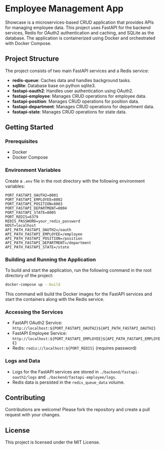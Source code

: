 
# Employee Management App

Showcase is a microservices-based CRUD application that provides APIs for managing employee data. This project uses FastAPI for the backend services, Redis for OAuth2 authentication and caching, and SQLite as the database. The application is containerized using Docker and orchestrated with Docker Compose.

## Project Structure

The project consists of two main FastAPI services and a Redis service:
- **redis-queue**: Caches data and handles background tasks.
- **sqllite**: Database base on python sqlite3.
- **fastapi-oauth2**: Handles user authentication using OAuth2.
- **fastapi-employee**: Manages CRUD operations for employee data.
- **fastapi-position**: Manages CRUD operations for position data.
- **fastapi-department**: Manages CRUD operations for department data.
- **fastapi-state**: Manages CRUD operations for state data.

## Getting Started

### Prerequisites

- Docker
- Docker Compose

### Environment Variables

Create a `.env` file in the root directory with the following environment variables:

```env
PORT_FASTAPI_OAUTH2=8001
PORT_FASTAPI_EMPLOYEE=8002
PORT_FASTAPI_POSITION=8003
PORT_FASTAPI_DEPARTMENT=8004
PORT_FASTAPI_STATE=8005
PORT_REDIS=6379
REDIS_PASSWORD=your_redis_password
HOST=localhost
API_PATH_FASTAPI_OAUTH2=/oauth
API_PATH_FASTAPI_EMPLOYEE=/employee
API_PATH_FASTAPI_POSITION=/position
API_PATH_FASTAPI_DEPARTMENT=/department
API_PATH_FASTAPI_STATE=/state
```

### Building and Running the Application

To build and start the application, run the following command in the root directory of the project:

```bash
docker-compose up --build
```

This command will build the Docker images for the FastAPI services and start the containers along with the Redis service.

### Accessing the Services

- FastAPI OAuth2 Service: `http://localhost:${PORT_FASTAPI_OAUTH2}${API_PATH_FASTAPI_OAUTH2}`
- FastAPI Employee Service: `http://localhost:${PORT_FASTAPI_EMPLOYEE}${API_PATH_FASTAPI_EMPLOYEE}`
- Redis: `redis://localhost:${PORT_REDIS}` (requires password)

### Logs and Data

- Logs for the FastAPI services are stored in `./backend/fastapi-oauth2/logs` and `./backend/fastapi-employee/logs`.
- Redis data is persisted in the `redis_queue_data` volume.

## Contributing

Contributions are welcome! Please fork the repository and create a pull request with your changes.

## License

This project is licensed under the MIT License.